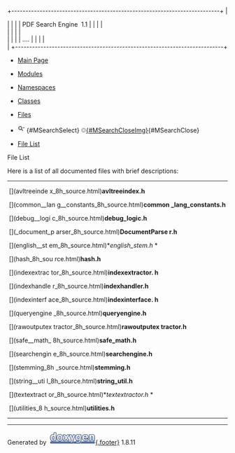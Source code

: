 <div id="top">

<div id="titlearea">

+--------------------------------------------------------------------------+
| <div id="projectname">                                                   |
|                                                                          |
| PDF Search Engine  <span id="projectnumber">1.1</span>                   |
|                                                                          |
| </div>                                                                   |
|                                                                          |
| <div id="projectbrief">                                                  |
|                                                                          |
| ....                                                                     |
|                                                                          |
| </div>                                                                   |
+--------------------------------------------------------------------------+

</div>

<div id="navrow1" class="tabs">

-   [<span>Main Page</span>](index.html)
-   [<span>Modules</span>](modules.html)
-   [<span>Namespaces</span>](namespaces.html)
-   [<span>Classes</span>](annotated.html)
-   [<span>Files</span>](files.html)
-   <div id="MSearchBox" class="MSearchBoxInactive">

    <span class="left"> ![](search/mag_sel.png){#MSearchSelect}
    </span><span class="right">
    [![](search/close.png){#MSearchCloseImg}](javascript:searchBox.CloseResultsWindow()){#MSearchClose}
    </span>

    </div>

</div>

<div id="navrow2" class="tabs2">

-   [<span>File List</span>](files.html)

</div>

</div>

<div id="MSearchSelectWindow"
onmouseover="return searchBox.OnSearchSelectShow()"
onmouseout="return searchBox.OnSearchSelectHide()"
onkeydown="return searchBox.OnSearchSelectKey(event)">

</div>

<div id="MSearchResultsWindow">

</div>

<div class="header">

<div class="headertitle">

<div class="title">

File List

</div>

</div>

</div>

<div class="contents">

<div class="textblock">

Here is a list of all documented files with brief descriptions:

</div>

<div class="directory">

  ------------------------------------ ------------------------------------
  <span                                
  style="width:16px;display:inline-blo 
  ck;"> </span>[<span                  
  class="icondoc"></span>](avltreeinde 
  x_8h_source.html)**avltreeindex.h**  

  <span                                
  style="width:16px;display:inline-blo 
  ck;"> </span>[<span                  
  class="icondoc"></span>](common__lan 
  g__constants_8h_source.html)**common 
  \_lang\_constants.h**                

  <span                                
  style="width:16px;display:inline-blo 
  ck;"> </span>[<span                  
  class="icondoc"></span>](debug__logi 
  c_8h_source.html)**debug\_logic.h**  

  <span                                
  style="width:16px;display:inline-blo 
  ck;"> </span>[<span                  
  class="icondoc"></span>](_document_p 
  arser_8h_source.html)**DocumentParse 
  r.h**                                

  <span                                
  style="width:16px;display:inline-blo 
  ck;"> </span>[<span                  
  class="icondoc"></span>](english__st 
  em_8h_source.html)**english\_stem.h* 
  *                                    

  <span                                
  style="width:16px;display:inline-blo 
  ck;"> </span>[<span                  
  class="icondoc"></span>](hash_8h_sou 
  rce.html)**hash.h**                  

  <span                                
  style="width:16px;display:inline-blo 
  ck;"> </span>[<span                  
  class="icondoc"></span>](indexextrac 
  tor_8h_source.html)**indexextractor. 
  h**                                  

  <span                                
  style="width:16px;display:inline-blo 
  ck;"> </span>[<span                  
  class="icondoc"></span>](indexhandle 
  r_8h_source.html)**indexhandler.h**  

  <span                                
  style="width:16px;display:inline-blo 
  ck;"> </span>[<span                  
  class="icondoc"></span>](indexinterf 
  ace_8h_source.html)**indexinterface. 
  h**                                  

  <span                                
  style="width:16px;display:inline-blo 
  ck;"> </span>[<span                  
  class="icondoc"></span>](queryengine 
  _8h_source.html)**queryengine.h**    

  <span                                
  style="width:16px;display:inline-blo 
  ck;"> </span>[<span                  
  class="icondoc"></span>](rawoutputex 
  tractor_8h_source.html)**rawoutputex 
  tractor.h**                          

  <span                                
  style="width:16px;display:inline-blo 
  ck;"> </span>[<span                  
  class="icondoc"></span>](safe__math_ 
  8h_source.html)**safe\_math.h**      

  <span                                
  style="width:16px;display:inline-blo 
  ck;"> </span>[<span                  
  class="icondoc"></span>](searchengin 
  e_8h_source.html)**searchengine.h**  

  <span                                
  style="width:16px;display:inline-blo 
  ck;"> </span>[<span                  
  class="icondoc"></span>](stemming_8h 
  _source.html)**stemming.h**          

  <span                                
  style="width:16px;display:inline-blo 
  ck;"> </span>[<span                  
  class="icondoc"></span>](string__uti 
  l_8h_source.html)**string\_util.h**  

  <span                                
  style="width:16px;display:inline-blo 
  ck;"> </span>[<span                  
  class="icondoc"></span>](textextract 
  or_8h_source.html)**textextractor.h* 
  *                                    

  <span                                
  style="width:16px;display:inline-blo 
  ck;"> </span>[<span                  
  class="icondoc"></span>](utilities_8 
  h_source.html)**utilities.h**        
  ------------------------------------ ------------------------------------

</div>

</div>

------------------------------------------------------------------------

Generated by
 [![doxygen](doxygen.png){.footer}](http://www.doxygen.org/index.html)
1.8.11
